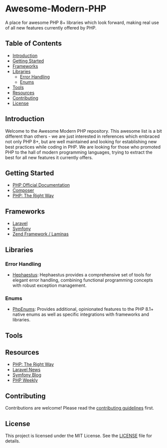 # Awesome-Modern-PHP
A place for awesome PHP 8+ libraries which look forward, making real use of all new features currently offered by PHP.

## Table of Contents
- [Introduction](#introduction)
- [Getting Started](#getting-started)
- [Frameworks](#frameworks)
- [Libraries](#libraries)
   - [Error Handling](#error-handling)
   - [Enums](#enums)
- [Tools](#tools)
- [Resources](#resources)
- [Contributing](#contributing)
- [License](#license)

## Introduction
Welcome to the Awesome Modern PHP repository. This awesome list is a bit different than others - we are just interested in references which embraced not only PHP 8+, but are well maintained and looking for establishing new best practices while coding in PHP. We are looking for those who promoted PHP to the hall of modern programming languages, trying to extract the best for all new features it currently offers.

## Getting Started
- [PHP Official Documentation](https://www.php.net/docs.php)
- [Composer](https://getcomposer.org/)
- [PHP: The Right Way](https://phptherightway.com/)

## Frameworks
- [Laravel](https://laravel.com/)
- [Symfony](https://symfony.com/)
- [Zend Framework / Laminas](https://getlaminas.org/)

## Libraries

### Error Handling
- [Hephaestus](https://github.com/cmatosbc/hephaestus): Hephaestus provides a comprehensive set of tools for elegant error handling, combining functional programming concepts with robust exception management.

### Enums
- [PhpEnums](https://github.com/Elao/PhpEnums): Provides additional, opinionated features to the PHP 8.1+ native enums as well as specific integrations with frameworks and libraries.

## Tools

## Resources
- [PHP: The Right Way](https://phptherightway.com/)
- [Laravel News](https://laravel-news.com/)
- [Symfony Blog](https://symfony.com/blog)
- [PHP Weekly](http://www.phpweekly.com/)

## Contributing
Contributions are welcome! Please read the [contributing guidelines](CONTRIBUTING.md) first.

## License
This project is licensed under the MIT License. See the [LICENSE](LICENSE) file for details.
